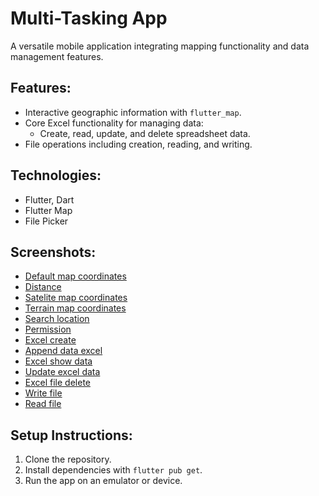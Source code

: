 # Multi-Tasking App

A versatile mobile application integrating mapping functionality and data management features.

## Features:
- Interactive geographic information with `flutter_map`.
- Core Excel functionality for managing data:
  - Create, read, update, and delete spreadsheet data.
- File operations including creation, reading, and writing.

## Technologies:
- Flutter, Dart
- Flutter Map
- File Picker

## Screenshots:
- [Default map coordinates](Multi-Tasking%20App/work_task/screenshot/defaultMapCoordinates.jpg)
- [Distance](Multi-Tasking%20App/work_task/screenshot/distance.jpg)
- [Satelite map coordinates](Multi-Tasking%20App/work_task/screenshot/sateliteMapCoordinates.jpg)
- [Terrain map coordinates](Multi-Tasking%20App/work_task/screenshot/terrainMapCoordinates.jpg)
- [Search location](Multi-Tasking%20App/work_task/screenshot/searchLocation.jpg)
- [Permission](Multi-Tasking%20App/work_task/screenshot/allowPermission.jpg)
- [Excel create](Multi-Tasking%20App/work_task/screenshot/excelCreate1.jpg)
- [Append data excel](Multi-Tasking%20App/work_task/screenshot/appendDataExcel.jpg)    
- [Excel show data](Multi-Tasking%20App/work_task/screenshot/excelShowData.jpg)
- [Update excel data](Multi-Tasking%20App/work_task/screenshot/updateExcelData.jpg)
- [Excel file delete](Multi-Tasking%20App/work_task/screenshot/excelDelete.jpg)
- [Write file](Multi-Tasking%20App/work_task/screenshot/writeFile.jpg)
- [Read file](Multi-Tasking%20App/work_task/screenshot/readFile.jpg)

## Setup Instructions:
1. Clone the repository.
2. Install dependencies with `flutter pub get`.
3. Run the app on an emulator or device.


